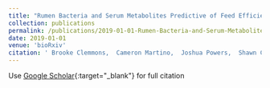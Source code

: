 ```yaml
---
title: "Rumen Bacteria and Serum Metabolites Predictive of Feed Efficiency Phenotypes in Beef Cattle"
collection: publications
permalink: /publications/2019-01-01-Rumen-Bacteria-and-Serum-Metabolites-Predictive-of-Feed-Efficiency-Phenotypes-in-Beef-Cattle
date: 2019-01-01
venue: 'bioRxiv'
citation: ' Brooke Clemmons,  Cameron Martino,  Joshua Powers,  Shawn Campagna,  Brynn Voy,  Dallas Donohoe,  James Gaffney,  Mallory Embree,  Phillip Myer, &quot;Rumen Bacteria and Serum Metabolites Predictive of Feed Efficiency Phenotypes in Beef Cattle.&quot; bioRxiv, 2019.'
---
```

Use [Google Scholar](https://scholar.google.com/scholar?q=Rumen+Bacteria+and+Serum+Metabolites+Predictive+of+Feed+Efficiency+Phenotypes+in+Beef+Cattle){:target="_blank"} for full citation